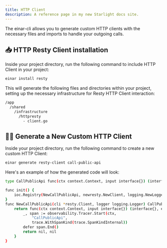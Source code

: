 ```yaml
---
title: HTTP Client
description: A reference page in my new Starlight docs site.
---
```

The einar-cli allows you to generate custom HTTP clients with the necessary files and imports to handle your outgoing calls.


## 📥 HTTP Resty Client installation
Inside your project directory, run the following command to include HTTP Client in your project:
```sh
einar install resty
```
This will generate the following files and directories within your project, setting up the necessary infrastructure for Resty HTTP Client interaction:
```sh 
/app
  /shared
    /infrastructure
      /httpresty
        - client.go
```

## 👨‍💻 Generate a New Custom HTTP Client
Inside your project directory, run the following command to create a new custom HTTP Client:
```sh
einar generate resty-client call-public-api
```
Here's an example of how the generated code will look:

```sh
type CallPublicApi func(ctx context.Context, input interface{}) (interface{}, error)

func init() {
	ioc.Registry(NewCallPublicApi, newresty.NewClient, logging.NewLogger)
}
func NewCallPublicApi(cli *resty.Client, logger logging.Logger) CallPublicApi {
	return func(ctx context.Context, input interface{}) (interface{}, error) {
		_, span := observability.Tracer.Start(ctx,
			"CallPublicApi",
			trace.WithSpanKind(trace.SpanKindInternal))
		defer span.End()
		return nil, nil
	}
}
```